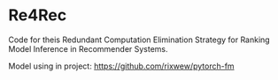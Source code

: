 # Re4Rec
Code for theis Redundant Computation Elimination Strategy for Ranking Model Inference in Recommender Systems.

Model using in project: https://github.com/rixwew/pytorch-fm